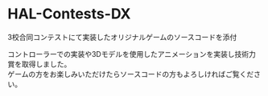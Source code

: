 # HAL-Contests-DX
3校合同コンテストにて実装したオリジナルゲームのソースコードを添付

コントローラーでの実装や3Dモデルを使用したアニメーションを実装し技術力賞を取得しました。<br>
ゲームの方をお楽しみいただけたらソースコードの方もよろしければご覧ください。
